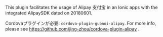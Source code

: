 
This plugin facilitates the usage of Alipay 支付宝 in an Ionic apps with the integrated AlipaySDK dated on 20180601.

Cordovaプラグインが必要: `cordova-plugin-gubnoi-alipay`. For more info, please see https://github.com/jing-zhou/cordova-plugin-alipay .

